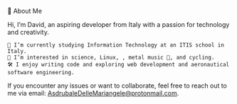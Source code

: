 👋 About Me

Hi, I’m David, an aspiring developer from Italy with a passion for technology and creativity.

    🌱 I’m currently studying Information Technology at an ITIS school in Italy.
    🔭 I’m interested in science, Linux, , metal music 🎵, and cycling.
    🛠️ I enjoy writing code and exploring web development and aeronautical software engineering.

If you encounter any issues or want to collaborate, feel free to reach out to me via email: AsdrubaleDelleMariangele@protonmail.com.

